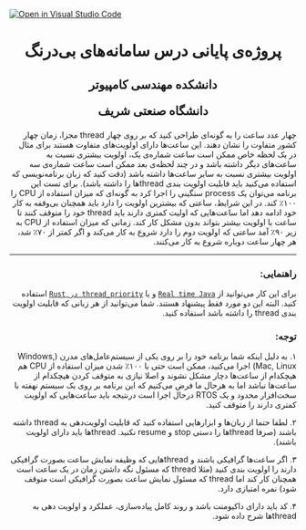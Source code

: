 [![Open in Visual Studio Code](https://classroom.github.com/assets/open-in-vscode-c66648af7eb3fe8bc4f294546bfd86ef473780cde1dea487d3c4ff354943c9ae.svg)](https://classroom.github.com/online_ide?assignment_repo_id=8003680&assignment_repo_type=AssignmentRepo)
<div dir="rtl">
  

<h1 align="center">
پروژه‌ی پایانی درس سامانه‌های بی‌درنگ
</h1>
<h2 align="center">
  دانشكده مهندسی کامپيوتر
  
  دانشگاه صنعتی شریف      
</h2>

چهار عدد ساعت را به گونه‌ای طراحی کنید که بر روی چهار thread مجزا، زمان چهار کشور متفاوت را نشان دهند. این ساعت‌ها دارای اولویت‌های متفاوت هستند برای مثال در یک لحظه خاص ممکن است ساعت شماره‌ی یک، اولویت بیشتری نسبت به ساعت‌های دیگر داشته باشد و در چند لحظه‌ی بعد ممکن است ساعت شماره‌ی سه اولویت بیشتری نسبت به سایر ساعت‌ها داشته باشد (دقت کنید که زبان برنامه‌نویسی که استفاده می‌کنید باید قابلیت اولویت بندی threadها را داشته باشد). برای تست این برنامه می‌توان یک process سنگینی را اجرا کرد به گونه‌ای که میزان استفاده از CPU را ۱۰۰٪ کند. در این شرایط، ساعتی که بیشترین اولویت را دارد باید همچنان بی‌وقفه به کار خود ادامه دهد اما ساعت‌هایی که اولیت کمتری دارند باید thread خود را متوقف کنند تا ساعت با اولویت‌ بیشتر بتواند بدون مشکل کار کند. زمانی که میزان استفاده از CPU به زیر ۹۰٪ آمد ساعتی که اولویت دوم را دارد شروع به کار می‌کند و اگر کمتر از ۷۰٪ شد، هر چهار ساعت دوباره شروع به کار می‌کنند.
  
  ---
  
  ### راهنمایی:
  
 برای این کار می‌توانید از [`Real time Java`](https://www.oracle.com/technical-resources/articles/javase/jsr-1.html) و یا [`thread_priority در Rust`](https://docs.rs/thread-priority/latest/thread_priority/)  استفاده کنید. البته این دو مورد فقط پیشنهاد هستند. شما می‌توانید از هر زبانی که قابلیت اولویت بندی thread را داشته باشد استفاده کنید. 
  
  ### توجه:
  
  ۱. به دلیل اینکه شما برنامه خود را بر روی یکی از سیستم‌عامل‌های مدرن (Windows, Mac, Linux) اجرا می‌کنید، ممکن است حتی با ۱۰۰٪ شدن میزان استفاده از CPU هم هیچکدام از ساعت‌ها دچار مشکل نشوند و اصلا نیازی به متوقف کردن هیچکدام از ساعت‌ها نباشد اما به هرحال ما فرض می‌کنیم که این برنامه بر روی یک سیستم نهفته با سخت‌افزار محدود و یک RTOS درحال اجرا است درنتیجه باید ساعت‌هایی که اولویت کمتری دارند را متوقف کنید.
  
  ۲. لطفا حتما از زبان‌ها و ابزارهایی استفاده کنید که قابلیت اولویت‌دهی به thread داشته باشند (صرفا threadها را دستی stop و resume نکنید. threadها باید دارای اولویت باشند).
  
  ۳. اگر ساعت‌‌ها گرافیکی باشند و threadهایی که وظیفه نمایش ساعت بصورت گرافیکی دارند را اولویت بندی کنید (مثلا thread که مسئول نگه داشتن زمان در یک ساعت است همچنان کار کند اما thread که مسئول نمایش ساعت بصورت گرافیکی است متوقف شود) نمره امتیازی دارد.
  
  ۴. کد باید دارای داکیومنت باشد و روند کامل پیاده‌سازی، عملکرد و اولویت دهی به threadها شرح داده شود.
  
  
  
